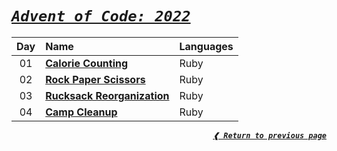[previous]: https://github.com/dreisss/advent-of-code

# [**_`Advent of Code: 2022`_**](#advent-of-code-2022)

| Day | Name                                   | Languages |
| :-: | :------------------------------------- | :-------- |
| 01  | [**Calorie Counting**](./day01)        | Ruby      |
| 02  | [**Rock Paper Scissors**](./day02)     | Ruby      |
| 03  | [**Rucksack Reorganization**](./day03) | Ruby      |
| 04  | [**Camp Cleanup**](./day04)            | Ruby      |

<div align="right">

[**_`❰ Return to previous page`_**][previous]

</div>
